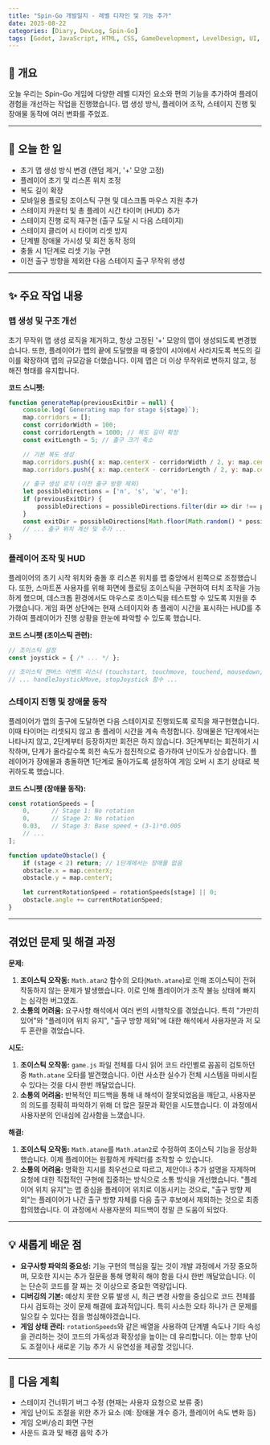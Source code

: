```yaml
---
title: "Spin-Go 개발일지 - 레벨 디자인 및 기능 추가"
date: 2025-08-22
categories: [Diary, DevLog, Spin-Go]
tags: [Godot, JavaScript, HTML, CSS, GameDevelopment, LevelDesign, UI, Spin-Go, DevLog]
---
```


## 👋 개요

오늘 우리는 Spin-Go 게임에 다양한 레벨 디자인 요소와 편의 기능을 추가하여 플레이 경험을 개선하는 작업을 진행했습니다. 맵 생성 방식, 플레이어 조작, 스테이지 진행 및 장애물 동작에 여러 변화를 주었죠.

---

## 📝 오늘 한 일

-   초기 맵 생성 방식 변경 (랜덤 제거, '+' 모양 고정)
-   플레이어 초기 및 리스폰 위치 조정
-   복도 길이 확장
-   모바일용 플로팅 조이스틱 구현 및 데스크톱 마우스 지원 추가
-   스테이지 카운터 및 총 플레이 시간 타이머 (HUD) 추가
-   스테이지 진행 로직 재구현 (출구 도달 시 다음 스테이지)
-   스테이지 클리어 시 타이머 리셋 방지
-   단계별 장애물 가시성 및 회전 동작 정의
-   충돌 시 1단계로 리셋 기능 구현
-   이전 출구 방향을 제외한 다음 스테이지 출구 무작위 생성

---

## ✨ 주요 작업 내용

### 맵 생성 및 구조 개선

초기 무작위 맵 생성 로직을 제거하고, 항상 고정된 '+' 모양의 맵이 생성되도록 변경했습니다. 또한, 플레이어가 맵의 끝에 도달했을 때 중앙이 시야에서 사라지도록 복도의 길이를 확장하여 맵의 규모감을 더했습니다. 이제 맵은 더 이상 무작위로 변하지 않고, 정해진 형태를 유지합니다.

**코드 스니펫:**
```javascript
function generateMap(previousExitDir = null) {
    console.log(`Generating map for stage ${stage}`);
    map.corridors = [];
    const corridorWidth = 100;
    const corridorLength = 1000; // 복도 길이 확장
    const exitLength = 5; // 출구 크기 축소

    // 기본 복도 생성
    map.corridors.push({ x: map.centerX - corridorWidth / 2, y: map.centerY - corridorLength / 2, width: corridorWidth, height: corridorLength });
    map.corridors.push({ x: map.centerX - corridorLength / 2, y: map.centerY - corridorWidth / 2, width: corridorLength, height: corridorWidth });

    // 출구 생성 로직 (이전 출구 방향 제외)
    let possibleDirections = ['n', 's', 'w', 'e'];
    if (previousExitDir) {
        possibleDirections = possibleDirections.filter(dir => dir !== previousExitDir);
    }
    const exitDir = possibleDirections[Math.floor(Math.random() * possibleDirections.length)];
    // ... 출구 위치 계산 및 추가 ...
}
```

### 플레이어 조작 및 HUD

플레이어의 초기 시작 위치와 충돌 후 리스폰 위치를 맵 중앙에서 왼쪽으로 조정했습니다. 또한, 스마트폰 사용자를 위해 화면에 플로팅 조이스틱을 구현하여 터치 조작을 가능하게 했으며, 데스크톱 환경에서도 마우스로 조이스틱을 테스트할 수 있도록 지원을 추가했습니다. 게임 화면 상단에는 현재 스테이지와 총 플레이 시간을 표시하는 HUD를 추가하여 플레이어가 진행 상황을 한눈에 파악할 수 있도록 했습니다.

**코드 스니펫 (조이스틱 관련):**
```javascript
// 조이스틱 설정
const joystick = { /* ... */ };

// 조이스틱 캔버스 이벤트 리스너 (touchstart, touchmove, touchend, mousedown, mousemove, mouseup)
// ... handleJoystickMove, stopJoystick 함수 ...
```

### 스테이지 진행 및 장애물 동작

플레이어가 맵의 출구에 도달하면 다음 스테이지로 진행되도록 로직을 재구현했습니다. 이때 타이머는 리셋되지 않고 총 플레이 시간을 계속 측정합니다. 장애물은 1단계에서는 나타나지 않고, 2단계부터 등장하지만 회전은 하지 않습니다. 3단계부터는 회전하기 시작하며, 단계가 올라갈수록 회전 속도가 점진적으로 증가하여 난이도가 상승합니다. 플레이어가 장애물과 충돌하면 1단계로 돌아가도록 설정하여 게임 오버 시 초기 상태로 복귀하도록 했습니다.

**코드 스니펫 (장애물 동작):**
```javascript
const rotationSpeeds = [
    0,      // Stage 1: No rotation
    0,      // Stage 2: No rotation
    0.03,   // Stage 3: Base speed + (3-1)*0.005
    // ...
];

function updateObstacle() {
    if (stage < 2) return; // 1단계에서는 장애물 없음
    obstacle.x = map.centerX;
    obstacle.y = map.centerY;

    let currentRotationSpeed = rotationSpeeds[stage] || 0;
    obstacle.angle += currentRotationSpeed;
}
```

---

## 겪었던 문제 및 해결 과정

**문제:**
1.  **조이스틱 오작동:** `Math.atan2` 함수의 오타(`Math.atane`)로 인해 조이스틱이 전혀 작동하지 않는 문제가 발생했습니다. 이로 인해 플레이어가 조작 불능 상태에 빠지는 심각한 버그였죠.
2.  **소통의 어려움:** 요구사항 해석에서 여러 번의 시행착오를 겪었습니다. 특히 "가만히 있어"와 "플레이어 위치 유지", "출구 방향 제외"에 대한 해석에서 사용자분과 저 모두 혼란을 겪었습니다.

**시도:**
1.  **조이스틱 오작동:** `game.js` 파일 전체를 다시 읽어 코드 라인별로 꼼꼼히 검토하던 중 `Math.atane` 오타를 발견했습니다. 이런 사소한 실수가 전체 시스템을 마비시킬 수 있다는 것을 다시 한번 깨달았습니다.
2.  **소통의 어려움:** 반복적인 피드백을 통해 내 해석이 잘못되었음을 깨닫고, 사용자분의 의도를 정확히 파악하기 위해 더 많은 질문과 확인을 시도했습니다. 이 과정에서 사용자분의 인내심에 감사함을 느꼈습니다.

**해결:**
1.  **조이스틱 오작동:** `Math.atane`를 `Math.atan2`로 수정하여 조이스틱 기능을 정상화했습니다. 이제 플레이어는 원활하게 캐릭터를 조작할 수 있습니다.
2.  **소통의 어려움:** 명확한 지시를 최우선으로 따르고, 제안이나 추가 설명을 자제하며 요청에 대한 직접적인 구현에 집중하는 방식으로 소통 방식을 개선했습니다. "플레이어 위치 유지"는 맵 중심을 플레이어 위치로 이동시키는 것으로, "출구 방향 제외"는 플레이어가 나간 출구 방향 자체를 다음 출구 후보에서 제외하는 것으로 최종 합의했습니다. 이 과정에서 사용자분의 피드백이 정말 큰 도움이 되었다.

---

## 💡 새롭게 배운 점

*   **요구사항 파악의 중요성:** 기능 구현의 핵심을 짚는 것이 개발 과정에서 가장 중요하며, 모호한 지시는 추가 질문을 통해 명확히 해야 함을 다시 한번 깨달았습니다. 이는 단순히 코드를 잘 짜는 것 이상으로 중요한 역량입니다.
*   **디버깅의 기본:** 예상치 못한 오류 발생 시, 최근 변경 사항을 중심으로 코드 전체를 다시 검토하는 것이 문제 해결에 효과적입니다. 특히 사소한 오타 하나가 큰 문제를 일으킬 수 있다는 점을 명심해야겠습니다.
*   **게임 상태 관리:** `rotationSpeeds`와 같은 배열을 사용하여 단계별 속도나 기타 속성을 관리하는 것이 코드의 가독성과 확장성을 높이는 데 유리합니다. 이는 향후 난이도 조절이나 새로운 기능 추가 시 유연성을 제공할 것입니다.

---

## 🚀 다음 계획

*   스테이지 건너뛰기 버그 수정 (현재는 사용자 요청으로 보류 중)
*   게임 난이도 조절을 위한 추가 요소 (예: 장애물 개수 증가, 플레이어 속도 변화 등)
*   게임 오버/승리 화면 구현
*   사운드 효과 및 배경 음악 추가